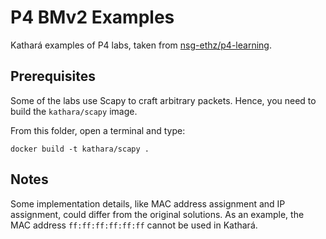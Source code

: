# P4 BMv2 Examples

Kathar&aacute; examples of P4 labs, taken from [nsg-ethz/p4-learning](https://github.com/nsg-ethz/p4-learning).

## Prerequisites

Some of the labs use Scapy to craft arbitrary packets. Hence, you need to build the `kathara/scapy` image.

From this folder, open a terminal and type:
```
docker build -t kathara/scapy .
```

## Notes

Some implementation details, like MAC address assignment and IP assignment, could differ from the original solutions.
As an example, the MAC address `ff:ff:ff:ff:ff:ff` cannot be used in Kathar&aacute;.
